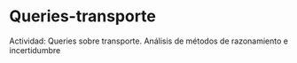 # Queries-transporte
Actividad: Queries sobre transporte. Análisis de métodos de razonamiento e incertidumbre
